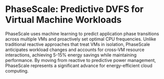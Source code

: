 # PhaseScale: Predictive DVFS for Virtual Machine Workloads

PhaseScale uses machine learning to predict application phase transitions across multiple VMs and proactively set optimal CPU frequencies. Unlike traditional reactive approaches that treat VMs in isolation, PhaseScale anticipates workload changes and accounts for cross-VM resource interactions, achieving 5-15% energy savings while maintaining performance. By moving from reactive to predictive power management, PhaseScale represents a significant advance for energy-efficient cloud computing.
